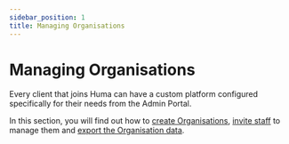 ```yaml
---
sidebar_position: 1
title: Managing Organisations
---
```

# Managing Organisations

Every client that joins Huma can have a custom platform configured specifically for their needs from the Admin Portal.

In this section, you will find out how to [create Organisations](./creating-a-new-organisation.md), [invite staff](./inviting-staff-to-an-organisation.md) to manage them and [export the Organisation data](./exporting-and-archiving-an-organisation.md).
